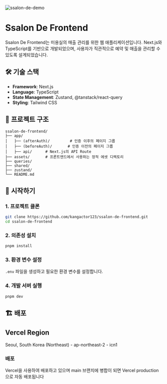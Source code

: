![ssalon-de-demo](https://github.com/user-attachments/assets/a35f6784-e08c-4197-a017-c756f3bd7ba2)

# Ssalon De Frontend

Ssalon De Frontend는 미용실의 매출 관리를 위한 웹 애플리케이션입니다. Next.js와 TypeScript를 기반으로 개발되었으며, 사용자가 직관적으로 예약 및 매출을 관리할 수 있도록 설계되었습니다.

## 🛠 기술 스택

- **Framework**: Next.js
- **Language**: TypeScript
- **State Management**: Zustand, @tanstack/react-query
- **Styling**: Tailwind CSS

## 📂 프로젝트 구조

```plaintext
ssalon-de-frontend/
├── app/
│   ├── (afterAuth)/         # 인증 이후의 페이지 그룹
│   ├── (beforeAuth)/       # 인증 이전의 페이지 그룹
│   ├── api/      # Next.js의 API Route
├── assets/       # 프론트엔드에서 사용하는 정적 에셋 디렉토리
├── queries/
├── shared/
├── zustand/
└── README.md
```

## 🚀 시작하기

### 1. 프로젝트 클론

```sh
git clone https://github.com/kangactor123/ssalon-de-frontend.git
cd ssalon-de-frontend
```

### 2. 의존성 설치

```sh
pnpm install
```

### 3. 환경 변수 설정

`.env` 파일을 생성하고 필요한 환경 변수를 설정합니다.

### 4. 개발 서버 실행

```sh
pnpm dev
```

## 🏗️ 배포

## Vercel Region

Seoul, South Korea (Northeast) - ap-northeast-2 - icn1

### 배포

Vercel을 사용하여 배포하고 있으며 main 브랜치에 병합이 되면 Vercel production으로 자동 배포됩니다
